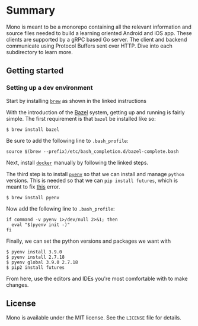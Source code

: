 # Summary

Mono is meant to be a monorepo containing all the relevant information and source files needed to build a learning oriented Android and iOS app. These clients are
supported by a gRPC based Go server. The client and backend communicate using Protocol Buffers sent over HTTP. Dive into each subdirectory to learn more.

## Getting started

### Setting up a dev environment

Start by installing [`brew`](https://brew.sh/) as shown in the linked instructions

With the introduction of the [Bazel](https://bazel.build/) system, getting up and running is fairly simple. The first requirement
is that `bazel` be installed like so:

```
$ brew install bazel
```
Be sure to add the following line to `.bash_profile`:

```
source $(brew --prefix)/etc/bash_completion.d/bazel-complete.bash
```
Next, install [`docker`](https://docs.docker.com/docker-for-mac/install/) manually by following the linked steps.

The third step is to install [`pyenv`](https://github.com/pyenv/pyenv) so that we can install and manage `python` versions. This
is needed so that we can `pip install futures`, which is meant to fix [this](https://github.com/bazelbuild/bazel/issues/12741) error. 

```
$ brew install pyenv
```
Now add the following line to `.bash_profile`:

```
if command -v pyenv 1>/dev/null 2>&1; then
  eval "$(pyenv init -)"
fi
```
Finally, we can set the python versions and packages we want with

```
$ pyenv install 3.9.0
$ pyenv install 2.7.18
$ pyenv global 3.9.0 2.7.18
$ pip2 install futures
```
From here, use the editors and IDEs you're most comfortable with to make changes.

## License

Mono is available under the MIT license. See the `LICENSE` file for details.

